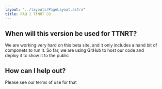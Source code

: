 ```yaml
---
layout: "../layouts/PageLayout.astro"
title: FAQ | TTNRT CO
---
```


## When will this version be used for TTNRT?
We are working very hard on this beta site, and it only includes a hand bit of componets to run it. So far, we are using GitHub to host our code and deploy it to show it to the public

## How can I help out?
Please see our terms of use for that